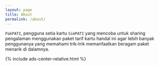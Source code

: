 ```yaml
---
layout: page
title: About
permalink: /about/
---
```


`PakPATI`, pengguna setia kartu `SimPATI` yang mencoba untuk sharing pengalaman menggunakan paket tarif kartu handal ini agar lebih banyak penggunanya yang memahami trik-trik memanfaatkan beragam paket menarik di dalamnya.

{% include ads-center-relative.html %}